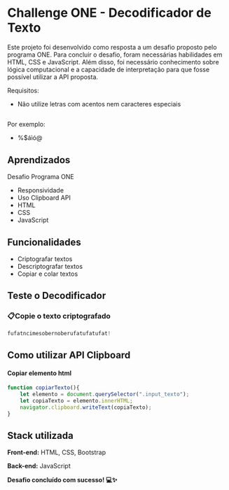 
# Challenge ONE - Decodificador de Texto

Este projeto foi desenvolvido como resposta a um desafio proposto pelo programa ONE. Para concluir o desafio, foram necessárias habilidades em HTML, CSS e JavaScript. Além disso, foi necessário conhecimento sobre lógica computacional e a capacidade de interpretação para que fosse possível utilizar a API proposta.

Requisitos:
- Não utilize letras com acentos nem caracteres especiais
##
Por exemplo:
- %$áìó@

## Aprendizados

Desafio Programa ONE

- Responsividade
- Uso Clipboard API
- HTML
- CSS
- JavaScript
## Funcionalidades

- Criptografar textos
- Descriptografar textos 
- Copiar e colar textos


## Teste o Decodificador

### 📋Copie o texto criptografado
```javascript
fufatncimesobernoberufatufatufat!   
```


## Como utilizar API Clipboard

#### Copiar elemento html

```javascript
function copiarTexto(){
    let elemento = document.querySelector(".input_texto");
    let copiaTexto = elemento.innerHTML;
    navigator.clipboard.writeText(copiaTexto);
}    
```


## Stack utilizada

**Front-end:** HTML, CSS, Bootstrap

**Back-end:** JavaScript

**Desafio concluído com sucesso! 💻✨**
